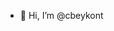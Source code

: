 - 👋 Hi, I’m @cbeykont


<!---
cbeykont/cbeykont is a ✨ special ✨ repository because its `README.md` (this file) appears on your GitHub profile.
You can click the Preview link to take a look at your changes.
--->

